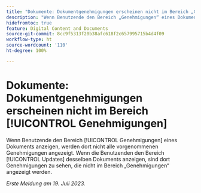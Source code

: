```yaml
---
title: "Dokumente: Dokumentgenehmigungen erscheinen nicht im Bereich „Genehmigungen“"
description: "Wenn Benutzende den Bereich „Genehmigungen“ eines Dokuments anzeigen, werden dort nicht alle vorgenommenen Genehmigungen angezeigt. Wenn die Benutzenden den Bereich „Updates“ desselben Dokuments anzeigen, werden Genehmigungen angezeigt, die nicht im Genehmigungsbereich erscheinen."
hidefromtoc: true
feature: Digital Content and Documents
source-git-commit: 8cc9f5313f20b38afc618f2c657995715b4d4f09
workflow-type: ht
source-wordcount: '110'
ht-degree: 100%

---
```



# Dokumente: Dokumentgenehmigungen erscheinen nicht im Bereich [!UICONTROL Genehmigungen]

<!--On WF and WFP TOCs-->

Wenn Benutzende den Bereich [!UICONTROL Genehmigungen] eines Dokuments anzeigen, werden dort nicht alle vorgenommenen Genehmigungen angezeigt. Wenn die Benutzenden den Bereich [!UICONTROL Updates] desselben Dokuments anzeigen, sind dort Genehmigungen zu sehen, die nicht im Bereich „Genehmigungen“ angezeigt werden.

_Erste Meldung am 19. Juli 2023._
